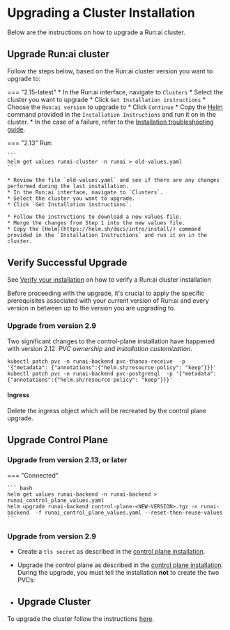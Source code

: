 
# Upgrading a Cluster Installation
Below are the instructions on how to upgrade a Run:ai cluster.

## Upgrade Run:ai cluster 

Follow the steps below, based on the Run:ai cluster version you want to upgrade to:

=== "2.15-latest"
    * In the Run:ai interface, navigate to `Clusters`
    * Select the cluster you want to upgrade
    * Click `Get Installation instructions`
    * Choose the `Run:ai version` to upgrade to
    * Click `Continue`
    * Copy the [Helm](https://helm.sh/docs/intro/install/) command provided in the `Installation Instructions` and run it on in the cluster.
    * In the case of a failure, refer to the [Installation troubleshooting guide](../../troubleshooting/troubleshooting.md#installation).

=== "2.13"
    Run:

    ```
    helm get values runai-cluster -n runai > old-values.yaml
    ```

    * Review the file `old-values.yaml` and see if there are any changes performed during the last installation.
    * In the Run:ai interface, navigate to `Clusters`.
    * Select the cluster you want to upgrade.
    * Click `Get Installation instructions`.

    * Follow the instructions to download a new values file. 
    * Merge the changes from Step 1 into the new values file.
    * Copy the [Helm](https://helm.sh/docs/intro/install/) command provided in the `Installation Instructions` and run it on in the cluster.

## Verify Successful Upgrade

See [Verify your installation](cluster-install.md#verify-your-clusters-health) on how to verify a Run:ai cluster installation

Before proceeding with the upgrade, it's crucial to apply the specific prerequisites associated with your current version of Run:ai and every version in between up to the version you are upgrading to.

### Upgrade from version 2.9 

Two significant changes to the control-plane installation have happened with version 2.12: _PVC ownership_ and _installation customization_. 

```
kubectl patch pvc -n runai-backend pvc-thanos-receive  -p '{"metadata": {"annotations":{"helm.sh/resource-policy": "keep"}}}'
kubectl patch pvc -n runai-backend pvc-postgresql  -p '{"metadata": {"annotations":{"helm.sh/resource-policy": "keep"}}}'
```

#### Ingress

Delete the ingress object which will be recreated by the control plane upgrade.

## Upgrade Control Plane
### Upgrade from version 2.13, or later
=== "Connected"

    ``` bash
    helm get values runai-backend -n runai-backend > runai_control_plane_values.yaml
    helm upgrade runai-backend control-plane-<NEW-VERSION>.tgz -n runai-backend  -f runai_control_plane_values.yaml --reset-then-reuse-values
    ```
    
### Upgrade from version 2.9
* Create a `tls secret` as described in the [control plane installation](../self-hosted/k8s/backend.md). 
* Upgrade the control plane as described in the [control plane installation](../self-hosted/k8s/backend.md). During the upgrade, you must tell the installation __not__ to create the two PVCs:

* ## Upgrade Cluster 

To upgrade the cluster follow the instructions [here](cluster-upgrade.md).
    

